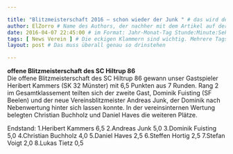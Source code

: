 ```yaml
---

title: "Blitzmeisterschaft 2016 – schon wieder der Junk " # das wird der Titel der Seite, am besten in Anführungszeichen (z.B. wenn er Sonderzeichen enthält)
author: ElZorro # Name des Authors, der nachher mit dem Artikel auf der Seite angezeigt wird; das ist unabhängig vom github-Benutzernamen
date: 2016-04-07 22:45:00 # im Format: Jahr-Monat-Tag Stunde:Minute:Sekunde, die Uhrzeit ist optional
tags: [ News Verein ] # Die eckigen Klammern sind wichtig. Mehrere Tags werden durch Kommas separiert
layout: post # Das muss überall genau so drinstehen

---
```

**offene Blitzmeisterschaft des SC Hiltrup 86**  
Die offene Blitzmeisterschaft des SC Hiltrup 86 gewann unser Gastspieler Heribert Kammers (SK 32 Münster) mit 6,5 Punkten aus 7 Runden. Rang 2 im Gesamtklassement teilten sich der zweite Gast, Dominik Fuisting (SF Beelen) und der neue Vereinsblitzmeister Andreas Junk, der Dominik nach Nebenwertung hinter sich lassen konnte. In der vereinsinternen Wertung belegten Christian Buchholz und Daniel Haves die weiteren Plätze.

Endstand:
1.Heribert Kammers 6,5
2.Andreas Junk 5,0
3.Dominik Fuisting 5,0
4.Christian Buchholz 4,0
5.Daniel Haves 2,5
6.Steffen Hortig 2,5
7.Stefan Voigt 2,0
8.Lukas Tietz 0,5
